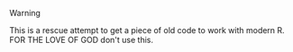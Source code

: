 > [!WARNING]
> This is a rescue attempt to get a piece of old code to work with modern R. FOR THE LOVE OF GOD don't use this.
